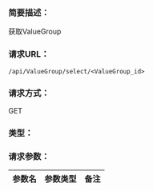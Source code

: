### **简要描述：**

获取ValueGroup

### **请求URL：**

`/api/ValueGroup/select/<ValueGroup_id>`

### **请求方式：**

GET

### **类型：**

### **请求参数：**

|参数名|参数类型|备注|
|:--|:--|:--|